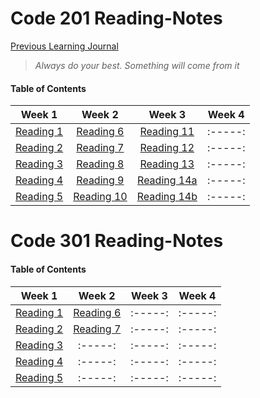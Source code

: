 # Code 201 Reading-Notes


[Previous Learning Journal](https://kozer2.github.io/Learning-Journal/)


> *Always do your best. Something will come from it*




#### Table of Contents


|Week 1                       |Week 2                      |Week 3                         | Week 4 | 
|:-----:                      |:-----:                     |:-----:                        |:-----: |
|[Reading 1](Reading-01.md)   |[Reading 6](Reading-06.md)  |[Reading 11](Reading-11.md)    |:-----: |
|[Reading 2](Reading-02.md)   |[Reading 7](Reading-07.md)  |[Reading 12](Reading-12.md)    |:-----: |
|[Reading 3](Reading-03.md)   |[Reading 8](Reading-08.md)  |[Reading 13](Reading-13.md)    |:-----: |
|[Reading 4](Reading-04.md)   |[Reading 9](Reading-09.md)  |[Reading 14a](Reading-14a.md)  |:-----: |
|[Reading 5](Reading-05.md)   |[Reading 10](Reading-10.md) |[Reading 14b](Reading-14b.md)  |:-----: |  
 
 
 
 
 
 
 # Code 301 Reading-Notes
 
 
 #### Table of Contents


|Week 1                       |Week 2                        |Week 3    | Week 4 | 
|:-----:                      |:-----:                       |:-----:   |:-----: |
|[Reading 1](Reading-301.md)  |[Reading 6](Reading-306.md)   |:-----:   |:-----: |
|[Reading 2](Reading-302.md)  |[Reading 7](Reading-307.md)   |:-----:   |:-----: |
|[Reading 3](Reading-303.md)  |:-----:                       |:-----:   |:-----: |
|[Reading 4](Reading-304.md)  |:-----:                       |:-----:   |:-----: |
|[Reading 5](Reading-305.md)  |:-----:                       |:-----:   |:-----: |  

